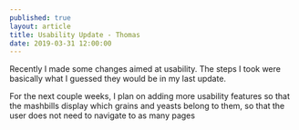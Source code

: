 ```yaml
---
published: true
layout: article
title: Usability Update - Thomas
date: 2019-03-31 12:00:00
---
```


Recently I made some changes aimed at usability. The steps I took were basically what I guessed they would be in my last update. 

For the next couple weeks, I plan on adding more usability features so that the mashbills display which grains and yeasts belong to them, so that the user does not need to navigate to as many pages
